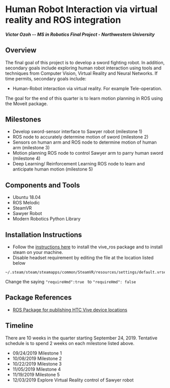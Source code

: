 Human Robot Interaction via virtual reality and ROS integration
=============================

#### *Victor Ozoh -- MS in Robotics Final Project - Northwestern University*


## Overview
The final goal of this project is to develop a sword fighting robot. In addition, secondary goals include
exploring human robot interaction using tools and techniques from Computer Vision, Virtual Reality and Neural Networks.
If time permits, secondary goals include:
- Human-Robot interaction via virtual reality. For example Tele-operation.

The goal for the end of this quarter is to learn motion planning in ROS using the Moveit package.

## Milestones
- Develop sword-sensor interface to Sawyer robot (milestone 1)
- ROS node to accurately determine motion of sword (milestone 2)
- Sensors on human arm and ROS node to determine motion of human arm (milestone 3)
- Motion planning ROS node to control Sawyer arm to parry human sword (milestone 4)
- Deep Learning/ Reinforcement Learning ROS node to learn and anticipate human motion (milestone 5)

## Components and Tools
- Ubuntu 18.04
- ROS Melodic
- SteamVR
- Sawyer Robot
- Modern Robotics Python Library

## Installation Instructions
- Follow the [instructions here](https://github.com/robosavvy/vive_ros) to install the vive_ros package and to install steam on your machine.
- Disable headset requirement by editing the file at the location listed below
```
~/.steam/steam/steamapps/common/SteamVR/resources/settings/default.vrsettings
```
Change the saying ```"requireHmd":true ``` to ```"requireHmd": false ```
## Package References
- [ROS Package for publishing HTC Vive device locations](https://github.com/robosavvy/vive_ros)


## Timeline
There are 10 weeks in the quarter starting September 24, 2019. Tentative schedule is to spend 2 weeks on each
milestone listed above.
- 09/24/2019 Milestone 1
- 10/08/2019 Milestone 2
- 10/22/2019 Milestone 3
- 11/05/2019 Milestone 4
- 11/19/2019 Milestone 5
- 12/03/2019 Explore Virtual Reality control of Sawyer robot
